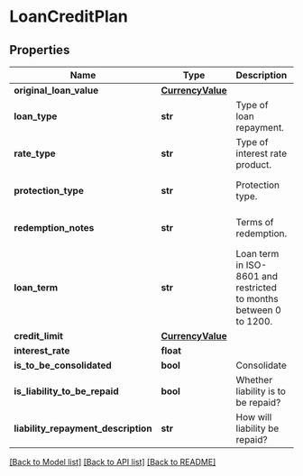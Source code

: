 # LoanCreditPlan

## Properties
Name | Type | Description | Notes
------------ | ------------- | ------------- | -------------
**original_loan_value** | [**CurrencyValue**](CurrencyValue.md) |  | [optional] 
**loan_type** | **str** | Type of loan repayment. | [optional] [default to 'null']
**rate_type** | **str** | Type of interest rate product. | [optional] [default to 'null']
**protection_type** | **str** | Protection type. | [optional] [default to 'null']
**redemption_notes** | **str** | Terms of redemption. | [optional] [default to 'null']
**loan_term** | **str** | Loan term in ISO-8601 and restricted to months between 0 to 1200. | [optional] 
**credit_limit** | [**CurrencyValue**](CurrencyValue.md) |  | [optional] 
**interest_rate** | **float** |  | [optional] 
**is_to_be_consolidated** | **bool** | Consolidate | [optional] 
**is_liability_to_be_repaid** | **bool** | Whether liability is to be repaid? | [optional] [default to False]
**liability_repayment_description** | **str** | How will liability be repaid? | [optional] [default to 'null']

[[Back to Model list]](../README.md#documentation-for-models) [[Back to API list]](../README.md#documentation-for-api-endpoints) [[Back to README]](../README.md)

